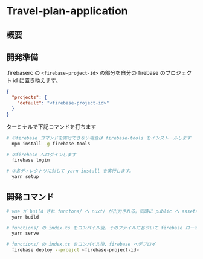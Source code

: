 # Travel-plan-application

## 概要

## 開発準備

.firebaserc の `<firebase-project-id>` の部分を自分の firebase のプロジェクト id に置き換えます。

```json
{
  "projects": {
    "default": "<firebase-project-id>"
  }
}
```

ターミナルで下記コマンドを打ちます

```bash
# ①firebase コマンドを実行できない場合は firebase-tools をインストールします
  npm install -g firebase-tools

# ②firebase へログインします
  firebase login

# ③各ディレクトリに対して yarn install を実行します。
  yarn setup
```

## 開発コマンド

```bash
# vue が build され functons/ へ nuxt/ が出力される。同時に public へ assets/ コピーされる
  yarn build

# functions/ の index.ts をコンパイル後、そのファイルに基づいて firebase ローカルサーバーを立てる
  yarn serve

# functions/ の index.ts をコンパイル後、firebase へデプロイ
  firebase deploy --proejct <firebase-project-id>
```
